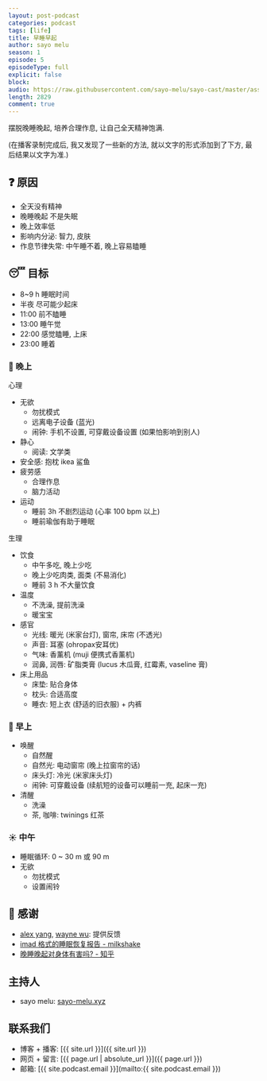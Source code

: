 ```yaml
---
layout: post-podcast
categories: podcast
tags: [life]
title: 早睡早起
author: sayo melu
season: 1
episode: 5
episodeType: full
explicit: false
block:
audio: https://raw.githubusercontent.com/sayo-melu/sayo-cast/master/asset/1-5%20早睡早起.m4a
length: 2829
comment: true
---
```


摆脱晚睡晚起, 培养合理作息, 让自己全天精神饱满.

(在播客录制完成后, 我又发现了一些新的方法, 就以文字的形式添加到了下方, 最后结果以文字为准.)

## ❓ 原因

- 全天没有精神
- 晚睡晚起 不是失眠
- 晚上效率低
- 影响内分泌: 智力, 皮肤
- 作息节律失常: 中午睡不着, 晚上容易瞌睡

## 😴 目标

- 8~9 h 睡眠时间
- 半夜 尽可能少起床
- 11:00 前不瞌睡
- 13:00 睡午觉
- 22:00 感觉瞌睡, 上床
- 23:00 睡着

### 🌌 晚上

心理

- 无欲
  - 勿扰模式
  - 远离电子设备 (蓝光)
  - 闹钟: 手机不设置, 可穿戴设备设置 (如果怕影响到别人)
- 静心
  - 阅读: 文学类
- 安全感: 抱枕 ikea 鲨鱼
- 疲劳感
  - 合理作息
  - 脑力活动
- 运动
  - 睡前 3h 不剧烈运动 (心率 100 bpm 以上)
  - 睡前瑜伽有助于睡眠

生理 

- 饮食
  - 中午多吃, 晚上少吃
  - 晚上少吃肉类, 面类 (不易消化)
  - 睡前 3 h 不大量饮食
- 温度
  - 不洗澡, 提前洗澡
  - 暖宝宝
- 感官
  - 光线: 暖光 (米家台灯), 窗帘, 床帘 (不透光)
  - 声音: 耳塞 (ohropax安耳优)
  - 气味: 香薰机 (muji 便携式香薰机)
  - 润鼻, 润唇: 矿脂类膏 (lucus 木瓜膏, 红霉素, vaseline 膏)
- 床上用品
  - 床垫: 贴合身体
  - 枕头: 合适高度
  - 睡衣: 短上衣 (舒适的旧衣服) + 内裤

### 🌅 早上

- 唤醒
  - 自然醒
  - 自然光: 电动窗帘 (晚上拉窗帘的话)
  - 床头灯: 冷光 (米家床头灯) 
  - 闹钟: 可穿戴设备 (续航短的设备可以睡前一充, 起床一充)
- 清醒
  - 洗澡
  - 茶, 咖啡: twinings 红茶

### ☀️ 中午

- 睡眠循环: 0 ~ 30 m 或 90 m
- 无欲
  - 勿扰模式
  - 设置闹铃

## 🙏 感谢

- [alex yang](mailto:1059899391@qq.com), [wayne wu](mailto:xzz2000xzz@outlook.com): 提供反馈
- [imad 格式的睡眠恢复报告 - milkshake](https://byte.coffee/39)
- [晚睡晚起对身体有害吗? - 知乎](https://www.zhihu.com/question/22204783)

## 主持人

- sayo melu: [sayo-melu.xyz](https://sayo-melu.xyz)

## 联系我们

- 博客 + 播客: [{{ site.url }}]({{ site.url }})
- 网页 + 留言: [{{ page.url | absolute_url }}]({{ page.url }})
- 邮箱: [{{ site.podcast.email }}](mailto:{{ site.podcast.email }})

